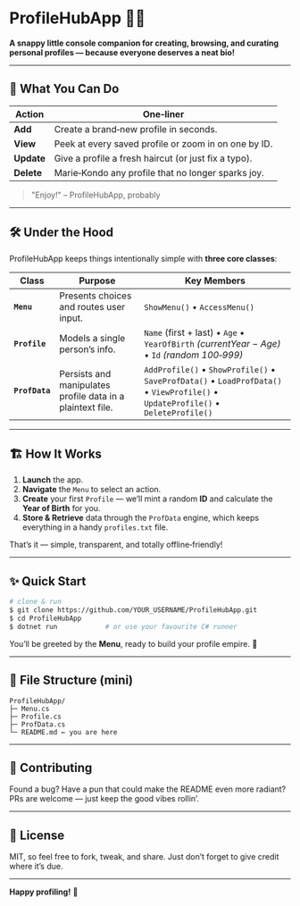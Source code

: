 # ProfileHubApp 📝🎉

**A snappy little console companion for creating, browsing, and curating personal profiles — because everyone deserves a neat bio!**

---

## 🚀 What You Can Do

| Action | One‑liner |
| ------ | -------- |
| **Add**    | Create a brand‑new profile in seconds. |
| **View**   | Peek at every saved profile or zoom in on one by ID. |
| **Update** | Give a profile a fresh haircut (or just fix a typo). |
| **Delete** | Marie‑Kondo any profile that no longer sparks joy. |

> "Enjoy!" – ProfileHubApp, probably

---

## 🛠️ Under the Hood

ProfileHubApp keeps things intentionally simple with **three core classes**:

| Class | Purpose | Key Members |
|-------|---------|-------------|
| **`Menu`** | Presents choices and routes user input. | `ShowMenu()` • `AccessMenu()` |
| **`Profile`** | Models a single person’s info. | `Name` (first + last) • `Age` • `YearOfBirth` *(currentYear − Age)* • `Id` *(random 100‑999)* |
| **`ProfData`** | Persists and manipulates profile data in a plaintext file. | `AddProfile()` • `ShowProfile()` • `SaveProfData()` • `LoadProfData()` • `ViewProfile()` • `UpdateProfile()` • `DeleteProfile()` |

---

## 🏗️ How It Works

1. **Launch** the app.
2. **Navigate** the `Menu` to select an action.
3. **Create** your first `Profile` — we’ll mint a random **ID** and calculate the **Year of Birth** for you.
4. **Store & Retrieve** data through the `ProfData` engine, which keeps everything in a handy `profiles.txt` file.

That’s it — simple, transparent, and totally offline‑friendly!

---

## ✨ Quick Start

```bash
# clone & run
$ git clone https://github.com/YOUR_USERNAME/ProfileHubApp.git
$ cd ProfileHubApp
$ dotnet run            # or use your favourite C# runner
```

You’ll be greeted by the **Menu**, ready to build your profile empire. 💪

---

## 📂 File Structure (mini)

```
ProfileHubApp/
├─ Menu.cs
├─ Profile.cs
├─ ProfData.cs
└─ README.md ← you are here
```

---

## 🤝 Contributing

Found a bug? Have a pun that could make the README even more radiant? PRs are welcome — just keep the good vibes rollin’.

---

## 📜 License

MIT, so feel free to fork, tweak, and share. Just don’t forget to give credit where it’s due.

---

**Happy profiling!** 🎈


